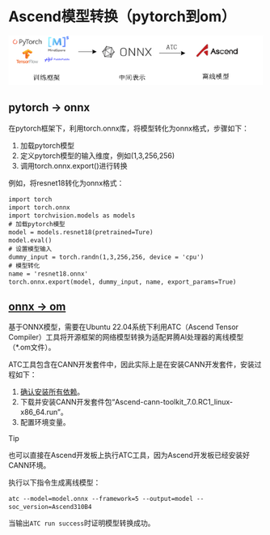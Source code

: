 # Ascend模型转换（pytorch到om）

![ModelTrans](./Images/ModelTrans.png)

## pytorch -> onnx

在pytorch框架下，利用torch.onnx库，将模型转化为onnx格式，步骤如下：
1. 加载pytorch模型
2. 定义pytorch模型的输入维度，例如(1,3,256,256)
3. 调用torch.onnx.export()进行转换

例如，将resnet18转化为onnx格式：
```
import torch
import torch.onnx
import torchvision.models as models
# 加载pytorch模型
model = models.resnet18(pretrained=Ture) 
model.eval()
# 设置模型输入
dummy_input = torch.randn(1,3,256,256, device = 'cpu')
# 模型转化
name = 'resnet18.onnx'
torch.onnx.export(model, dummy_input, name, export_params=True)
```

## [onnx -> om](https://www.hiascend.com/document/detail/zh/Atlas200IDKA2DeveloperKit/23.0.RC2/Application%20Development%20Guide/tmuacop/tmuacop_0028.html)

基于ONNX模型，需要在Ubuntu 22.04系统下利用ATC（Ascend Tensor Compiler）工具将开源框架的网络模型转换为适配昇腾AI处理器的离线模型（*.om文件）。

ATC工具包含在CANN开发套件中，因此实际上是在安装CANN开发套件，安装过程如下：

1. [确认安装所有依赖](https://www.hiascend.com/document/detail/zh/canncommercial/700/envdeployment/instg/instg_0028.html)。
2. 下载并安装CANN开发套件包“Ascend-cann-toolkit_7.0.RC1_linux-x86_64.run”。
3. 配置环境变量。

> [!TIP]
> 也可以直接在Ascend开发板上执行ATC工具，因为Ascend开发板已经安装好CANN环境。

执行以下指令生成离线模型：

```
atc --model=model.onnx --framework=5 --output=model --soc_version=Ascend310B4
```

当输出`ATC run success`时证明模型转换成功。
